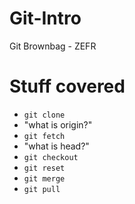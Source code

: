 # Git-Intro
Git Brownbag - ZEFR

# Stuff covered

* `git clone`
* "what is origin?"
* `git fetch`
* "what is head?"
* `git checkout`
* `git reset`
* `git merge`
* `git pull`
